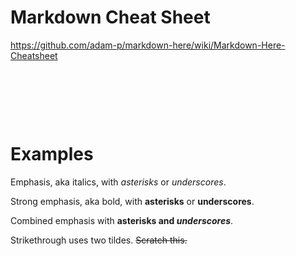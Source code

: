 # Markdown Cheat Sheet

https://github.com/adam-p/markdown-here/wiki/Markdown-Here-Cheatsheet


&nbsp;

&nbsp;

&nbsp;


# Examples

Emphasis, aka italics, with *asterisks* or _underscores_.

Strong emphasis, aka bold, with **asterisks** or __underscores__.

Combined emphasis with **asterisks and _underscores_**.

Strikethrough uses two tildes. ~~Scratch this.~~